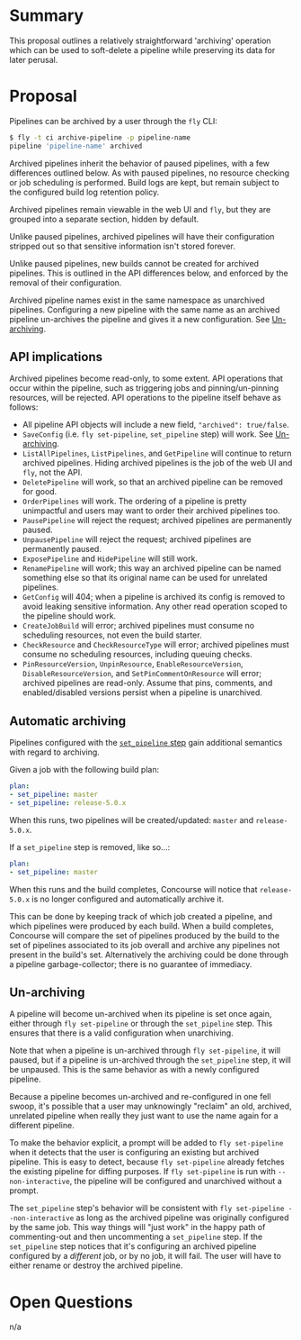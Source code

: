 # Summary

This proposal outlines a relatively straightforward 'archiving' operation which can be used to soft-delete a pipeline while preserving its data for later perusal.

# Proposal

Pipelines can be archived by a user through the `fly` CLI:

```sh
$ fly -t ci archive-pipeline -p pipeline-name
pipeline 'pipeline-name' archived
```

Archived pipelines inherit the behavior of paused pipelines, with a few differences outlined below. As with paused pipelines, no resource checking or job scheduling is performed. Build logs are kept, but remain subject to the configured build log retention policy.

Archived pipelines remain viewable in the web UI and `fly`, but they are grouped into a separate section, hidden by default.

Unlike paused pipelines, archived pipelines will have their configuration stripped out so that sensitive information isn't stored forever.

Unlike paused pipelines, new builds cannot be created for archived pipelines. This is outlined in the API differences below, and enforced by the removal of their configuration.

Archived pipeline names exist in the same namespace as unarchived pipelines. Configuring a new pipeline with the same name as an archived pipeline un-archives the pipeline and gives it a new configuration. See [Un-archiving](#un-archiving).

## API implications

Archived pipelines become read-only, to some extent. API operations that occur within the pipeline, such as triggering jobs and pinning/un-pinning resources, will be rejected. API operations to the pipeline itself behave as follows:

* All pipeline API objects will include a new field, `"archived": true/false`.
* `SaveConfig` (i.e. `fly set-pipeline`, `set_pipeline` step) will work. See [Un-archiving](#un-archiving).
* `ListAllPipelines`, `ListPipelines`, and `GetPipeline` will continue to return archived pipelines. Hiding archived pipelines is the job of the web UI and `fly`, not the API.
* `DeletePipeline` will work, so that an archived pipeline can be removed for good.
* `OrderPipelines` will work. The ordering of a pipeline is pretty unimpactful and users may want to order their archived pipelines too.
* `PausePipeline` will reject the request; archived pipelines are permanently paused.
* `UnpausePipeline` will reject the request; archived pipelines are permanently paused.
* `ExposePipeline` and `HidePipeline` will still work.
* `RenamePipeline` will work; this way an archived pipeline can be named something else so that its original name can be used for unrelated pipelines.
* `GetConfig` will 404; when a pipeline is archived its config is removed to avoid leaking sensitive information. Any other read operation scoped to the pipeline should work.
* `CreateJobBuild` will error; archived pipelines must consume no scheduling resources, not even the build starter.
* `CheckResource` and `CheckResourceType` will error; archived pipelines must consume no scheduling resources, including queuing checks.
* `PinResourceVersion`, `UnpinResource`, `EnableResourceVersion`, `DisableResourceVersion`, and `SetPinCommentOnResource` will error; archived pipelines are read-only. Assume that pins, comments, and enabled/disabled versions persist when a pipeline is unarchived.

## Automatic archiving

Pipelines configured with the [`set_pipeline` step](https://github.com/concourse/rfcs/pull/31) gain additional semantics with regard to archiving.

Given a job with the following build plan:

```yaml
plan:
- set_pipeline: master
- set_pipeline: release-5.0.x
```

When this runs, two pipelines will be created/updated: `master` and `release-5.0.x`.

If a `set_pipeline` step is removed, like so...:

```yaml
plan:
- set_pipeline: master
```

When this runs and the build completes, Concourse will notice that `release-5.0.x` is no longer configured and automatically archive it.

This can be done by keeping track of which job created a pipeline, and which pipelines were produced by each build. When a build completes, Concourse will compare the set of pipelines produced by the build to the set of pipelines associated to its job overall and archive any pipelines not present in the build's set. Alternatively the archiving could be done through a pipeline garbage-collector; there is no guarantee of immediacy.

## Un-archiving

A pipeline will become un-archived when its pipeline is set once again, either through `fly set-pipeline` or through the `set_pipeline` step. This ensures that there is a valid configuration when unarchiving.

Note that when a pipeline is un-archived through `fly set-pipeline`, it will paused, but if a pipeline is un-archived through the `set_pipeline` step, it will be unpaused. This is the same behavior as with a newly configured pipeline.

Because a pipeline becomes un-archived and re-configured in one fell swoop, it's possible that a user may unknowingly "reclaim" an old, archived, unrelated pipeline when really they just want to use the name again for a different pipeline.

To make the behavior explicit, a prompt will be added to `fly set-pipeline` when it detects that the user is configuring an existing but archived pipeline. This is easy to detect, because `fly set-pipeline` already fetches the existing pipeline for diffing purposes. If `fly set-pipeline` is run with `--non-interactive`, the pipeline will be configured and unarchived without a prompt.

The `set_pipeline` step's behavior will be consistent with `fly set-pipeline --non-interactive` as long as the archived pipeline was originally configured by the same job. This way things will "just work" in the happy path of commenting-out and then uncommenting a `set_pipeline` step. If the `set_pipeline` step notices that it's configuring an archived pipeline configured by a *different* job, or by no job, it will fail. The user will have to either rename or destroy the archived pipeline.


# Open Questions

n/a

